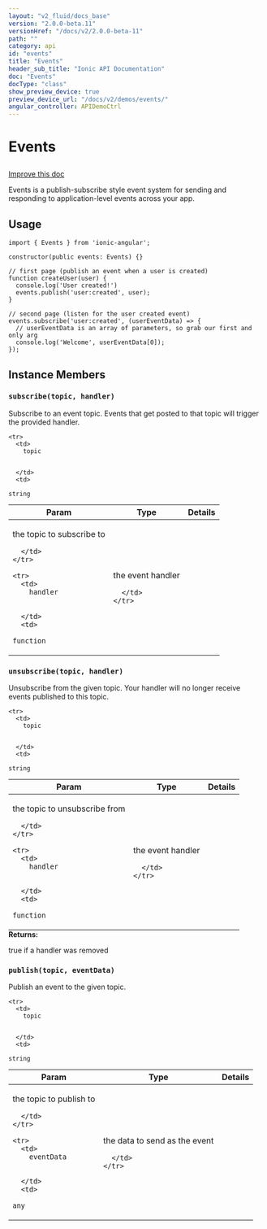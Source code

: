 ```yaml
---
layout: "v2_fluid/docs_base"
version: "2.0.0-beta.11"
versionHref: "/docs/v2/2.0.0-beta-11"
path: ""
category: api
id: "events"
title: "Events"
header_sub_title: "Ionic API Documentation"
doc: "Events"
docType: "class"
show_preview_device: true
preview_device_url: "/docs/v2/demos/events/"
angular_controller: APIDemoCtrl 
---
```










<h1 class="api-title">
<a class="anchor" name="events" href="#events"></a>

Events





</h1>

<a class="improve-v2-docs" href="https://github.com/driftyco/ionic/edit/master/src/util/events.ts#L0">
Improve this doc
</a>






<p>Events is a publish-subscribe style event system for sending and responding to application-level
events across your app.</p>




<!-- @usage tag -->

<h2><a class="anchor" name="usage" href="#usage"></a>Usage</h2>

<pre><code class="lang-ts">import { Events } from &#39;ionic-angular&#39;;

constructor(public events: Events) {}

// first page (publish an event when a user is created)
function createUser(user) {
  console.log(&#39;User created!&#39;)
  events.publish(&#39;user:created&#39;, user);
}

// second page (listen for the user created event)
events.subscribe(&#39;user:created&#39;, (userEventData) =&gt; {
  // userEventData is an array of parameters, so grab our first and only arg
  console.log(&#39;Welcome&#39;, userEventData[0]);
});
</code></pre>




<!-- @property tags -->



<!-- instance methods on the class -->

<h2><a class="anchor" name="instance-members" href="#instance-members"></a>Instance Members</h2>

<div id="subscribe"></div>

<h3>
<a class="anchor" name="subscribe" href="#subscribe"></a>
<code>subscribe(topic,&nbsp;handler)</code>
  

</h3>

Subscribe to an event topic. Events that get posted to that topic will trigger the provided handler.



<table class="table param-table" style="margin:0;">
  <thead>
    <tr>
      <th>Param</th>
      <th>Type</th>
      <th>Details</th>
    </tr>
  </thead>
  <tbody>
    
    <tr>
      <td>
        topic
        
        
      </td>
      <td>
        
  <code>string</code>
      </td>
      <td>
        <p>the topic to subscribe to</p>

        
      </td>
    </tr>
    
    <tr>
      <td>
        handler
        
        
      </td>
      <td>
        
  <code>function</code>
      </td>
      <td>
        <p>the event handler</p>

        
      </td>
    </tr>
    
  </tbody>
</table>








<div id="unsubscribe"></div>

<h3>
<a class="anchor" name="unsubscribe" href="#unsubscribe"></a>
<code>unsubscribe(topic,&nbsp;handler)</code>
  

</h3>

Unsubscribe from the given topic. Your handler will no longer receive events published to this topic.



<table class="table param-table" style="margin:0;">
  <thead>
    <tr>
      <th>Param</th>
      <th>Type</th>
      <th>Details</th>
    </tr>
  </thead>
  <tbody>
    
    <tr>
      <td>
        topic
        
        
      </td>
      <td>
        
  <code>string</code>
      </td>
      <td>
        <p>the topic to unsubscribe from</p>

        
      </td>
    </tr>
    
    <tr>
      <td>
        handler
        
        
      </td>
      <td>
        
  <code>function</code>
      </td>
      <td>
        <p>the event handler</p>

        
      </td>
    </tr>
    
  </tbody>
</table>





<div class="return-value">
<i class="icon ion-arrow-return-left"></i>
<b>Returns:</b> 
   <p>true if a handler was removed</p>


</div>




<div id="publish"></div>

<h3>
<a class="anchor" name="publish" href="#publish"></a>
<code>publish(topic,&nbsp;eventData)</code>
  

</h3>

Publish an event to the given topic.



<table class="table param-table" style="margin:0;">
  <thead>
    <tr>
      <th>Param</th>
      <th>Type</th>
      <th>Details</th>
    </tr>
  </thead>
  <tbody>
    
    <tr>
      <td>
        topic
        
        
      </td>
      <td>
        
  <code>string</code>
      </td>
      <td>
        <p>the topic to publish to</p>

        
      </td>
    </tr>
    
    <tr>
      <td>
        eventData
        
        
      </td>
      <td>
        
  <code>any</code>
      </td>
      <td>
        <p>the data to send as the event</p>

        
      </td>
    </tr>
    
  </tbody>
</table>











<!-- related link --><!-- end content block -->


<!-- end body block -->

